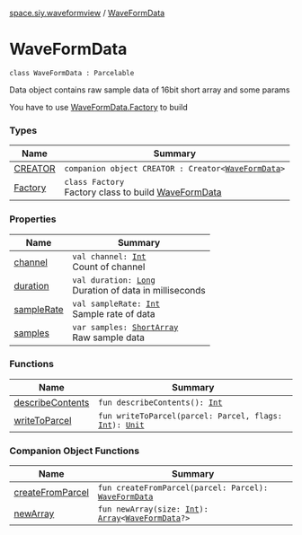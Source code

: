 [space.siy.waveformview](../index.md) / [WaveFormData](./index.md)

# WaveFormData

`class WaveFormData : Parcelable`

Data object contains raw sample data of 16bit short array and some params

You have to use [WaveFormData.Factory](-factory/index.md) to build

### Types

| Name | Summary |
|---|---|
| [CREATOR](-c-r-e-a-t-o-r/index.md) | `companion object CREATOR : Creator<`[`WaveFormData`](./index.md)`>` |
| [Factory](-factory/index.md) | `class Factory`<br>Factory class to build [WaveFormData](./index.md) |

### Properties

| Name | Summary |
|---|---|
| [channel](channel.md) | `val channel: `[`Int`](https://kotlinlang.org/api/latest/jvm/stdlib/kotlin/-int/index.html)<br>Count of channel |
| [duration](duration.md) | `val duration: `[`Long`](https://kotlinlang.org/api/latest/jvm/stdlib/kotlin/-long/index.html)<br>Duration of data in milliseconds |
| [sampleRate](sample-rate.md) | `val sampleRate: `[`Int`](https://kotlinlang.org/api/latest/jvm/stdlib/kotlin/-int/index.html)<br>Sample rate of data |
| [samples](samples.md) | `var samples: `[`ShortArray`](https://kotlinlang.org/api/latest/jvm/stdlib/kotlin/-short-array/index.html)<br>Raw sample data |

### Functions

| Name | Summary |
|---|---|
| [describeContents](describe-contents.md) | `fun describeContents(): `[`Int`](https://kotlinlang.org/api/latest/jvm/stdlib/kotlin/-int/index.html) |
| [writeToParcel](write-to-parcel.md) | `fun writeToParcel(parcel: Parcel, flags: `[`Int`](https://kotlinlang.org/api/latest/jvm/stdlib/kotlin/-int/index.html)`): `[`Unit`](https://kotlinlang.org/api/latest/jvm/stdlib/kotlin/-unit/index.html) |

### Companion Object Functions

| Name | Summary |
|---|---|
| [createFromParcel](create-from-parcel.md) | `fun createFromParcel(parcel: Parcel): `[`WaveFormData`](./index.md) |
| [newArray](new-array.md) | `fun newArray(size: `[`Int`](https://kotlinlang.org/api/latest/jvm/stdlib/kotlin/-int/index.html)`): `[`Array`](https://kotlinlang.org/api/latest/jvm/stdlib/kotlin/-array/index.html)`<`[`WaveFormData`](./index.md)`?>` |
